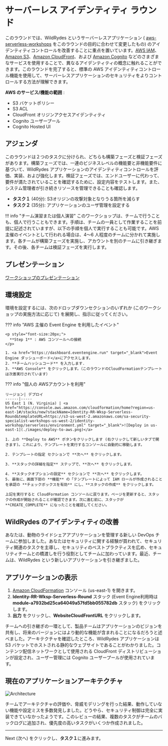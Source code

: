 # サーバーレス アイデンティティ ラウンド

<!--
Welcome to the world of serverless!  Now you may be asking yourself, *What is serverless*? Well, it is an architecture paradigm that allows you to create your applications without provisioning or managing any servers.  Sounds great, right?  Organizations look at building serverless applications as a way of improving their scalability and reducing their operational overhead.  The responsibility of the underlying infrastructure is shifted off your plate so you can spend more time focusing on building your applications.

So with less infrastructure to manage you are no longer responsible for patching  your operating systems and the attack surface you need to worry about has been significantly reduced.  But with the use of serverless technologies comes *other* responsibility.  When you hear the word serverless you may think specifically of <a href="https://aws.amazon.com/lambda/" target="_blank">AWS Lambda</a> but it is important to remember that there are other services used within a serverless application and securing an application involves more than just securing your Lambda functions.  
-->

このラウンドでは、WildRydes というサーバーレスアプリケーション ( [aws-serverless-workshops](https://github.com/aws-samples/aws-serverless-workshops/tree/master/WebApplication) をこのラウンドの目的に合わせて変更したもの) のアイデンティティコントロールを改善することに重点を置いています。[AWS IAM](https://aws.amazon.com/iam/)、[Amazon S3](https://aws.amazon.com/s3/)、[Amazon CloudFront](https://aws.amazon.com/cloudfront/)、および [Amazon Cognito](https://aws.amazon.com/cognito/) などのさまざまなサービスを使用することで、異なるアイデンティティの概念に触れることができます。このラウンドを完了すると、標準の AWS アイデンティティコントロール機能を使用して、サーバーレスアプリケーションのセキュリティをよりコントロールする方法が理解できます。

**AWS のサービス/機能の範囲** : 

* S3 バケットポリシー
* S3 ACL
* CloudFront オリジンアクセスアイデンティティ
* Cognito ユーザープール
* Cognito Hosted UI

## **アジェンダ**

このラウンドは２つのタスクに分けられ、どちらも構築フェーズと検証フェーズがあります。構築フェーズでは、一連のビジネスレベルの機能要と非機能要件に基づいて、WildRydes アプリケーションのアイデンティティコントロールを評価、実装、および強化します。検証フェーズでは、エンドユーザーに代わって、要件が満たされていることを確認するために、設定内容をテストします。また、システム管理者が引き続きリソースを管理できることも確認します。

* **タスク１** (40分): S3オリジンの攻撃対象となりうる箇所を減らす
* **タスク２** (35分): アプリケーションのユーザ管理を設定する

!!! info "チーム演習または個人演習"
    このワークショップは、チームで行うことも、個人で行うこともできます。手順は、チームの一員として作業することを前提に記述されていますが、以下の手順を個人で実行することも可能です。AWS 主催のイベントとして行われる場合は、4～6 人程度のチームに分かれて実施します。各チームが構築フェーズを実施し、アカウントを別のチームに引き継ぎます。その後、各チームは検証フェーズを実行します。

## プレゼンテーション

<a href="./Identity-RR-Serverless-Round_JP.pdf" target="_blank">ワークショップのプレゼンテーション</a>

## 環境設定

環境を設定するには、次のドロップダウンセクションのいずれか (このワークショップの実施方法に応じて) を展開し、指示に従ってください。 

??? info "AWS 主催の Event Engine を利用したイベント" 

    <p style="font-size:20px;">
      **Step 1** : AWS コンソールへの接続
    </p>
    
    1. <a href="https://dashboard.eventengine.run" target="_blank">Event Engine ダッシューボード</a>にアクセスします。
    2. **チームハッシュコード** を入力します. 
    3. **AWS Console** をクリックします。（このラウンドのCloudFormationテンプレートは次善実行されています）

??? info "個人の AWSアカウントを利用" 

    リージョン| デプロイ
    ------|-----
    US East 1 (N. Virginia) | <a href="https://console.aws.amazon.com/cloudformation/home?region=us-east-1#/stacks/new?stackName=Identity-RR-Wksp-Serverless-Round&templateURL=https://s3-us-west-2.amazonaws.com/sa-security-specialist-workshops-us-west-2/identity-workshop/serverless/environment.yml" target="_blank">![Deploy in us-east-1](./images/deploy-to-aws.png)</a>
    
    1. 上の **Deploy to AWS** ボタンをクリックします (右クリックして新しいタブで開きます)。これにより、テンプレートを実行するコンソールに自動的に移動します。 
    
    2. テンプレートの指定 セクションで **次へ** をクリックします。
    
    3. **スタックの詳細を指定** ステップで、**次へ** をクリックします。 
    
    4. **スタックオプションの設定** セクションで **次へ** をクリックします。
    5. 最後に、画面下部の **機能** の「テンプレートによって IAM ロールが作成されることを承認の **チェックボックスを有効** にし、**スタックの作成** をクリックします。
    
    上記を実行すると CloudFormation コンソールに戻ります。ページを更新すると、スタックの作成が開始されることが確認できます。次に進む前に、スタックが **CREATE_COMPLETE** になったことを確認してください。

## WildRydes のアイデンティティの改善

あなたは、動物のライドシェアアプリケーションを管理する新しい DevOps チームに参加しました。あなたはセキュリティに関する経験が買われて、セキュリティ関連のタスクを主導し、セキュリティのベストプラクティスを広め、セキュリティチームとの橋渡しを行う役割としてチームに加わっています。最近、チームは、WildRydes という新しいアプリケーションを引き継ぎました。

## アプリケーションの表示
1. <a href="https://console.aws.amazon.com/cloudformation/home?region=us-east-1#/stacks?filter=active" target="_blank">Amazon CloudFormation</a> コンソール (us-east-1) を開きます。
2. **Identity-RR-Wksp-Serverless-Round** スタック (Event Engine利用時は   **module-a7932bd25ca64049a57fd5bb055782db** スタック) をクリックします。
3. **出力** をクリックし、**WebsiteCloudFrontURL** をクリックします。

チームへの引き継ぎの一環として、製品チームはアプリケーションのビジョンを共有し、将来のバージョンにはより動的な機能が含まれることになるだろうと述べました。アーキテクチャを確認したところ、WildRydes アプリケーションは S3 バケットでホストされる静的なウェブサイトであることがわかりました。コンテンツ配信ネットワークとして使用される CloudFront ディストリビューションが設定され、ユーザー管理には Cognito ユーザープールが使用されています。

## 現在のアプリケーションアーキテクチャ

![Architecture](./images/architecture-start.png)

チームでアーキテクチャの評価や、脅威モデリングを行った結果、動作していない機能や設定ミスを多数発見しました。どうやら、セキュリティ制御は完全に実装できていなかったようです。このレビューの結果、複数のタスクがチームのバックログに追加され、優先度の高いタスクがいくつか作成されました。

***

Next (次へ) をクリックし、**タスク１**に進みます。